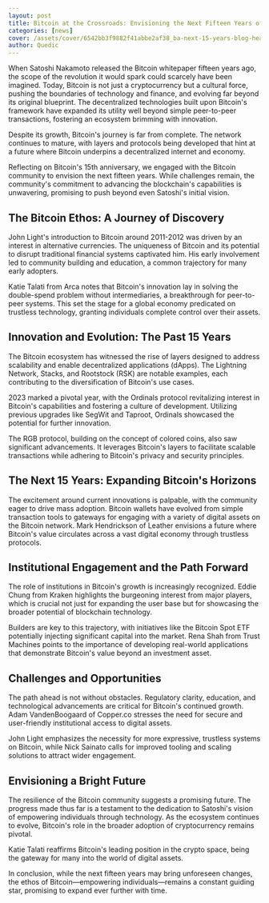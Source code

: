 ```yaml
---
layout: post
title: Bitcoin at the Crossroads: Envisioning the Next Fifteen Years of Blockchain Evolution
categories: [news]
cover: /assets/cover/6542bb3f9882f41abbe2af38_ba-next-15-years-blog-header_qmnkmf.png
author: Quedic
---
```


When Satoshi Nakamoto released the Bitcoin whitepaper fifteen years ago, the scope of the revolution it would spark could scarcely have been imagined. Today, Bitcoin is not just a cryptocurrency but a cultural force, pushing the boundaries of technology and finance, and evolving far beyond its original blueprint. The decentralized technologies built upon Bitcoin's framework have expanded its utility well beyond simple peer-to-peer transactions, fostering an ecosystem brimming with innovation.

Despite its growth, Bitcoin's journey is far from complete. The network continues to mature, with layers and protocols being developed that hint at a future where Bitcoin underpins a decentralized internet and economy.

Reflecting on Bitcoin's 15th anniversary, we engaged with the Bitcoin community to envision the next fifteen years. While challenges remain, the community's commitment to advancing the blockchain's capabilities is unwavering, promising to push beyond even Satoshi's initial vision.

## The Bitcoin Ethos: A Journey of Discovery

John Light's introduction to Bitcoin around 2011-2012 was driven by an interest in alternative currencies. The uniqueness of Bitcoin and its potential to disrupt traditional financial systems captivated him. His early involvement led to community building and education, a common trajectory for many early adopters.

Katie Talati from Arca notes that Bitcoin's innovation lay in solving the double-spend problem without intermediaries, a breakthrough for peer-to-peer systems. This set the stage for a global economy predicated on trustless technology, granting individuals complete control over their assets.

## Innovation and Evolution: The Past 15 Years

The Bitcoin ecosystem has witnessed the rise of layers designed to address scalability and enable decentralized applications (dApps). The Lightning Network, Stacks, and Rootstock (RSK) are notable examples, each contributing to the diversification of Bitcoin's use cases.

2023 marked a pivotal year, with the Ordinals protocol revitalizing interest in Bitcoin's capabilities and fostering a culture of development. Utilizing previous upgrades like SegWit and Taproot, Ordinals showcased the potential for further innovation.

The RGB protocol, building on the concept of colored coins, also saw significant advancements. It leverages Bitcoin's layers to facilitate scalable transactions while adhering to Bitcoin's privacy and security principles.

## The Next 15 Years: Expanding Bitcoin's Horizons

The excitement around current innovations is palpable, with the community eager to drive mass adoption. Bitcoin wallets have evolved from simple transaction tools to gateways for engaging with a variety of digital assets on the Bitcoin network. Mark Hendrickson of Leather envisions a future where Bitcoin's value circulates across a vast digital economy through trustless protocols.

## Institutional Engagement and the Path Forward

The role of institutions in Bitcoin's growth is increasingly recognized. Eddie Chung from Kraken highlights the burgeoning interest from major players, which is crucial not just for expanding the user base but for showcasing the broader potential of blockchain technology.

Builders are key to this trajectory, with initiatives like the Bitcoin Spot ETF potentially injecting significant capital into the market. Rena Shah from Trust Machines points to the importance of developing real-world applications that demonstrate Bitcoin's value beyond an investment asset.

## Challenges and Opportunities

The path ahead is not without obstacles. Regulatory clarity, education, and technological advancements are critical for Bitcoin's continued growth. Adam VandenBoogaard of Copper.co stresses the need for secure and user-friendly institutional access to digital assets.

John Light emphasizes the necessity for more expressive, trustless systems on Bitcoin, while Nick Sainato calls for improved tooling and scaling solutions to attract wider engagement.

## Envisioning a Bright Future

The resilience of the Bitcoin community suggests a promising future. The progress made thus far is a testament to the dedication to Satoshi's vision of empowering individuals through technology. As the ecosystem continues to evolve, Bitcoin's role in the broader adoption of cryptocurrency remains pivotal.

Katie Talati reaffirms Bitcoin's leading position in the crypto space, being the gateway for many into the world of digital assets.

In conclusion, while the next fifteen years may bring unforeseen changes, the ethos of Bitcoin—empowering individuals—remains a constant guiding star, promising to expand ever further with time.
